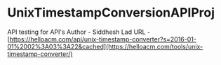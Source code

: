 # UnixTimestampConversionAPIProj
API testing for API's
Author - Siddhesh Lad
URL - [https://helloacm.com/api/unix-timestamp-converter?s=2016-01-01%2002%3A03%3A22&cached](https://helloacm.com/tools/unix-timestamp-converter/)
